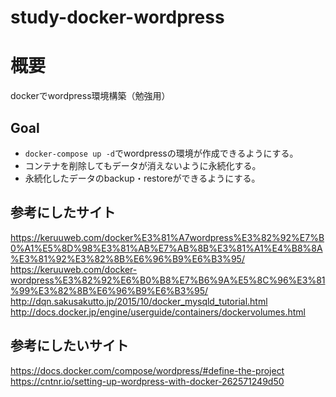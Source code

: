 # study-docker-wordpress

# 概要
dockerでwordpress環境構築（勉強用）

## Goal
- `docker-compose up -d`でwordpressの環境が作成できるようにする。
- コンテナを削除してもデータが消えないように永続化する。
- 永続化したデータのbackup・restoreができるようにする。

## 参考にしたサイト
https://keruuweb.com/docker%E3%81%A7wordpress%E3%82%92%E7%B0%A1%E5%8D%98%E3%81%AB%E7%AB%8B%E3%81%A1%E4%B8%8A%E3%81%92%E3%82%8B%E6%96%B9%E6%B3%95/
https://keruuweb.com/docker-wordpress%E3%82%92%E6%B0%B8%E7%B6%9A%E5%8C%96%E3%81%99%E3%82%8B%E6%96%B9%E6%B3%95/
http://dqn.sakusakutto.jp/2015/10/docker_mysqld_tutorial.html
http://docs.docker.jp/engine/userguide/containers/dockervolumes.html

## 参考にしたいサイト
https://docs.docker.com/compose/wordpress/#define-the-project
https://cntnr.io/setting-up-wordpress-with-docker-262571249d50
